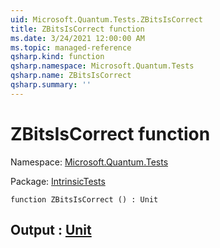 ```yaml
---
uid: Microsoft.Quantum.Tests.ZBitsIsCorrect
title: ZBitsIsCorrect function
ms.date: 3/24/2021 12:00:00 AM
ms.topic: managed-reference
qsharp.kind: function
qsharp.namespace: Microsoft.Quantum.Tests
qsharp.name: ZBitsIsCorrect
qsharp.summary: ''
---
```


# ZBitsIsCorrect function

Namespace: [Microsoft.Quantum.Tests](xref:Microsoft.Quantum.Tests)

Package: [IntrinsicTests](https://nuget.org/packages/IntrinsicTests)




```qsharp
function ZBitsIsCorrect () : Unit
```


## Output : [Unit](xref:microsoft.quantum.lang-ref.unit)

